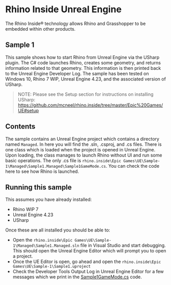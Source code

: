 # Rhino Inside Unreal Engine
The Rhino Inside® technology allows Rhino and Grasshopper to be embedded within other products.

## Sample 1
This sample shows how to start Rhino from Unreal Engine via the USharp plugin.  The C# code launches Rhino, creates some geometry, and returns information related to that geometry. This information is then printed back to the Unreal Engine Developer Log.
The sample has been tested on Windows 10, Rhino 7 WIP, Unreal Engine 4.23, and the associated version of USharp.

> NOTE: Please see the Setup section for instructions on installing USharp: https://github.com/mcneel/rhino.inside/tree/master/Epic%20Games/UE#setup

## Contents
The sample contains an Unreal Engine project which contains a directory named `Managed`. In here you will find the .sln, .csproj, and .cs files. There is one class which is loaded when the project is opened in Unreal Engine. Upon loading, the class manages to launch Rhino without UI and run some basic operations. The only .cs file is `rhino.inside\Epic Games\UE\Sample-1\Managed\Sample1.Managed\Sample1GameMode.cs`. You can check the code here to see how Rhino is launched.

## Running this sample
This assumes you have already installed:
- Rhino WIP 7
- Unreal Engine 4.23
- USharp

Once these are all installed you should be able to: 
- Open the `rhino.inside\Epic Games\UE\Sample-1\Managed\Sample1.Managed.sln` file in Visual Studio and start debugging. This should open the Unreal Engine Editor which will prompt you to open a project.
- Once the UE Editor is open, go ahead and open the `rhino.inside\Epic Games\UE\Sample-1\Sample1.uproject`
- Check the Developer Tools Output Log in Unreal Engine Editor for a few messages which we print in the [Sample1GameMode.cs](Managed/Sample1.Managed/Sample1GameMode.cs) code.
